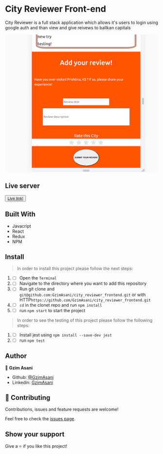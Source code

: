 # City Reviewer Front-end

City Reviewer is a full stack application which allows it's users to login using google auth and than view and give reivews to ballkan capitals



![img](./src/stylecss/pic.png)

## Live server
<button> <a href="https://eloquent-fermi-4c4dc7.netlify.app/"> Live link! </a> </button>

## Built With 

- Javacript
- React
- Redux
- NPM

## Install 

> In order to install this project please follow the next steps:

1. - [ ] Open the `Terminal`
2. - [ ] Navigate to the directory where you want to add this repository
3. - [ ] Run git clone and `git@github.com:GzimAsani/city_reviewer_frontend.git` or with HTTP`https://github.com/GzimAsani/city_reviewer_frontend.git` 
5. - [ ] `cd` in the clonet repo and run `npm install`
6. - [ ] run `npm start` to start the project

> In order to see the testing of this project please follow the following steps:
1. - [ ] Install jest using `npm install --save-dev jest` 
2. - [ ] run `npm test`

## Author

👤 **Gzim Asani**
- Github: [@GzimAsani](https://github.com/GzimAsani)
- Linkedin: [GzimAsani](https://www.linkedin.com/in/gzim-asani-83390a17a/)

## 🤝 Contributing

Contributions, issues and feature requests are welcome!

Feel free to check the [issues page](https://github.com/GzimAsani/city_reviewer_frontend/issues).


## Show your support

Give a ⭐️ if you like this project!